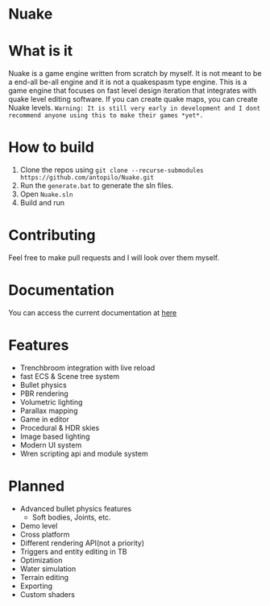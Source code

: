 # Nuake


# What is it
Nuake is a game engine written from scratch by myself. It is not meant to be a end-all be-all engine and it is not a quakespasm type engine. This is a game engine that focuses on fast level design iteration that integrates with quake level editing software. If you can create quake maps, you can create Nuake levels. 
`Warning: It is still very early in development and I dont recommend anyone using this to make their games *yet*. `

# How to build
1. Clone the repos using `git clone --recurse-submodules https://github.com/antopilo/Nuake.git`
2. Run the `generate.bat` to generate the sln files.
3. Open `Nuake.sln`
4. Build and run

# Contributing
Feel free to make pull requests and I will look over them myself.

# Documentation
You can access the current documentation at [here](https://nuake.readthedocs.io/en/latest/index.html)

# Features
- Trenchbroom integration with live reload
- fast ECS & Scene tree system
- Bullet physics
- PBR rendering
- Volumetric lighting
- Parallax mapping
- Game in editor
- Procedural & HDR skies
- Image based lighting
- Modern UI system
- Wren scripting api and module system

# Planned
- Advanced bullet physics features
  - Soft bodies, Joints, etc.
- Demo level
- Cross platform
- Different rendering API(not a priority)
- Triggers and entity editing in TB
- Optimization
- Water simulation
- Terrain editing
- Exporting
- Custom shaders
